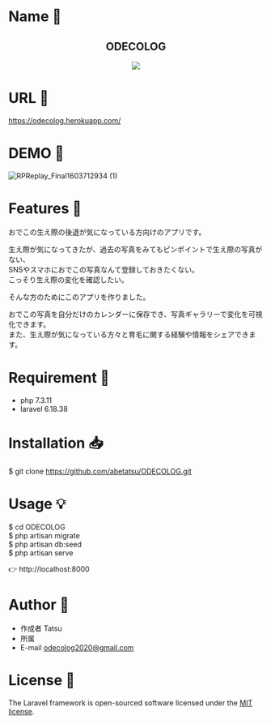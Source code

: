 # Name :full_moon_with_face:
<h2 align="center">ODECOLOG</h2>

<p align="center">
  <img src="https://res.cloudinary.com/tatsu/image/upload/v1602546933/%E3%82%B9%E3%82%AF%E3%83%AA%E3%83%BC%E3%83%B3%E3%82%B7%E3%83%A7%E3%83%83%E3%83%88_2020-10-13_8.55.04_fvpo4k.png">
</p>

# URL :link:
https://odecolog.herokuapp.com/

# DEMO :movie_camera:
![RPReplay_Final1603712934 (1)](https://user-images.githubusercontent.com/59195628/97171093-2c5f1f80-17d0-11eb-8d1b-ac2a6960f7a9.gif)

# Features :tada:

おでこの生え際の後退が気になっている方向けのアプリです。<br>

生え際が気になってきたが、過去の写真をみてもピンポイントで生え際の写真がない、<br>
SNSやスマホにおでこの写真なんて登録しておきたくない。<br>
こっそり生え際の変化を確認したい。<br>

そんな方のためにこのアプリを作りました。<br>

おでこの写真を自分だけのカレンダーに保存でき、写真ギャラリーで変化を可視化できます。<br>
また、生え際が気になっている方々と育毛に関する経験や情報をシェアできます。<br>


# Requirement :memo:
* php 7.3.11
* laravel 6.18.38

# Installation :inbox_tray:

$ git clone https://github.com/abetatsu/ODECOLOG.git

# Usage :bulb:

$ cd ODECOLOG<br>
$ php artisan migrate<br>
$ php artisan db:seed<br>
$ php artisan serve<br>

👉 http://localhost:8000

# Author :email:

* 作成者 Tatsu
* 所属
* E-mail odecolog2020@gmail.com

# License :speech_balloon:

The Laravel framework is open-sourced software licensed under the [MIT license](https://opensource.org/licenses/MIT).
